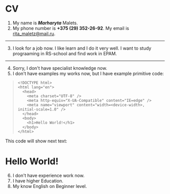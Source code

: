 # CV
1. My name is ***Marharyta*** Malets.
2. My phone number is __+375 (29) 352-26-92__. My email is <rita_maletz@mail.ru>.
***
3. I look for a job now. I like learn and I do it very well. I want to study prograaming in RS-school and find work in EPAM.
---
4. Sorry, I don't have specialist knowledge now.
5. I don't have examples my works now, but I have example primitive code:  
  >`<!DOCTYPE html>`  
  >`<html lang="en">`  
  >`  <head>`  
  >`    <meta charset="UTF-8" />`  
  >`    <meta http-equiv="X-UA-Compatible" content="IE=edge" />`  
  >`    <meta name="viewport" content="width=<device-width>, initial-scale=1.0" />`  
  >`  </head>`  
  >`  <body>`  
  >`    <h1>Hello World!</h1>`  
  >`  </body>`  
  >`</html>`  

This code will show next text: <h1>Hello World!</h1>  

6. I don't have experience work now.
7. I have higher Education.
8. My know English on Beginner level.
